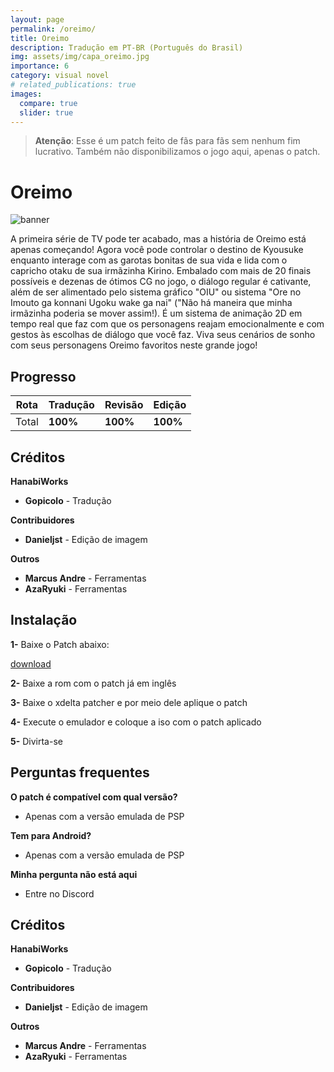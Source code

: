 ```yaml
---
layout: page
permalink: /oreimo/
title: Oreimo
description: Tradução em PT-BR (Português do Brasil)
img: assets/img/capa_oreimo.jpg
importance: 6
category: visual novel
# related_publications: true
images:
  compare: true
  slider: true
---
```


> **Atenção**: Esse é um patch feito de fãs para fãs sem nenhum fim lucrativo. Também não disponibilizamos o jogo aqui, apenas o patch.


# Oreimo

![banner](https://s2.vndb.org/cv/62/15862.jpg)

A primeira série de TV pode ter acabado, mas a história de Oreimo está apenas começando! Agora você pode controlar o destino de Kyousuke enquanto interage com as garotas bonitas de sua vida e lida com o capricho otaku de sua irmãzinha Kirino. Embalado com mais de 20 finais possíveis e dezenas de ótimos CG no jogo, o diálogo regular é cativante, além de ser alimentado pelo sistema gráfico "OIU" ou sistema "Ore no Imouto ga konnani Ugoku wake ga nai" ("Não há maneira que minha irmãzinha poderia se mover assim!). É um sistema de animação 2D em tempo real que faz com que os personagens reajam emocionalmente e com gestos às escolhas de diálogo que você faz. Viva seus cenários de sonho com seus personagens Oreimo favoritos neste grande jogo!

## Progresso

| Rota         | Tradução | Revisão | Edição |
|--------------|----------|---------|------------|
| Total      | **100%**  | **100%** | **100%**  |


## Créditos

**HanabiWorks**	

* **Gopicolo** - Tradução

**Contribuidores**

* **Danieljst** - Edição de imagem

**Outros**

- **Marcus Andre** - Ferramentas
- **AzaRyuki** - Ferramentas


## Instalação

<!-- !!!warning "O patch está na etapa de revisão, será disponibizado assim que for finalizada." -->  

**1-** Baixe o Patch abaixo:

[download](https://www.mediafire.com/file/8via1txiiu1f0jf/Oreimo_Disco1_Pt-br_1.0.xdelta/file)

**2-** Baixe a rom com o patch já em inglês

**3-** Baixe o xdelta patcher e por meio dele aplique o patch 

**4-** Execute o emulador e coloque a iso com o patch aplicado

**5-** Divirta-se


## Perguntas frequentes

**O patch é compatível com qual versão?**
- Apenas com a versão emulada de PSP 

**Tem para Android?**
- Apenas com a versão emulada de PSP 

**Minha pergunta não está aqui**
- Entre no Discord


## Créditos

**HanabiWorks**	

* **Gopicolo** - Tradução

**Contribuidores**

* **Danieljst** - Edição de imagem

**Outros**

- **Marcus Andre** - Ferramentas
- **AzaRyuki** - Ferramentas
